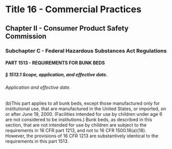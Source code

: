 
# Title 16 - Commercial Practices
## Chapter II - Consumer Product Safety Commission
### Subchapter C - Federal Hazardous Substances Act Regulations
#### PART 1513 - REQUIREMENTS FOR BUNK BEDS
##### § 1513.1 Scope, application, and effective date.
###### Application and effective date.

(b)This part applies to all bunk beds, except those manufactured only for institutional use, that are manufactured in the United States, or imported, on or after June 19, 2000. (Facilities intended for use by children under age 6 are not considered to be institutions.) Bunk beds, as described in this section, that are not intended for use by children are subject to the requirements in 16 CFR part 1213, and not to 16 CFR 1500.18(a)(18). However, the provisions of 16 CFR 1213 are substantively identical to the requirements in this part 1513.
